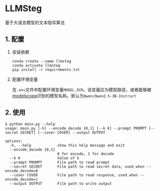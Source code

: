 # LLMSteg
基于大语言模型的文本隐写算法

## 1. 配置
1. 安装依赖

    ```shell
    conda create --name llmsteg
    conda activate llmsteg
    pip install -r requirements.txt
    ```
2. 配置环境变量

    在`.env`文件中配置环境变量`MODEL_DIR`。该变量应为模型路径，或者能够被[modelscope](https://github.com/modelscope/modelscope)识别的模型名称。默认为`Qwen/Qwen2.5-3B-Instruct`

## 2. 使用
```shell
$ python main.py --help                                                                                                       
usage: main.py [-h] --encode_decode {0,1} [--k K] --prompt PROMPT [--secret SECRET] [--cover COVER] --output OUTPUT

options:
  -h, --help            show this help message and exit
  --encode_decode {0,1}
                        0 for encode, 1 for decode
  --k K                 Value of k
  --prompt PROMPT       File path to read prompt
  --secret SECRET       File path to read secret data, used when --encode_decode=0
  --cover COVER         File path to read response, used when --encode_decode=1
  --output OUTPUT       File path to write output
```
